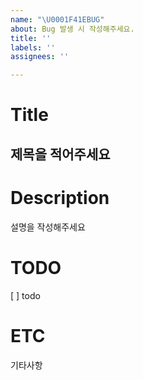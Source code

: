 ```yaml
---
name: "\U0001F41EBUG"
about: Bug 발생 시 작성해주세요.
title: ''
labels: ''
assignees: ''

---
```


# Title
제목을 적어주세요
---

# Description
설명을 작성해주세요

# TODO
[ ] todo

# ETC 
기타사항

